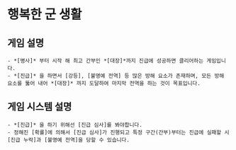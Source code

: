 # 행복한 군 생활

## 게임 설명
    - *[병사]* 부터 시작 해 최고 간부인 *[대장]*까지 진급에 성공하면 클리어하는 게임입니다.
    - *[진급]* 을 하면서 [강등], [불명예 전역] 등 많은 방해 요소가 존재하며, 모든 방해 요소를 뚫어 내어 *[대장]* 까지 도달하여 마지막 전역을 하는 것이 목표입니다.

## 게임 시스템 설명 
    - *[진급]* 을 하기 위해선 [진급 심사]를 봐야합니다.
    - 정해진 [확률]에 의해서 [진급 심사]가 진행되고 특정 구간(간부)부터는 진급에 실패할 시 [진급 누락]과 [불명예 전역]을 당할 수 있습니다.
    